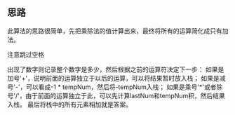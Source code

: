 ## 思路

此算法的思路很简单，先把乘除法的值计算出来，最终将所有的运算简化成只有加法。

注意跳过空格

出现了数字则记录整个数字是多少，然后根据之前的运算符决定下一步：
如果是加号'+'，说明前面的运算独立于以后的运算，可以将结果暂时放入栈；
如果是减号'-'，可以看成-1 * tempNum，然后将-tempNum入栈；
如果是乘号'*'或者除号'/'，由于前面的运算独立于此，可以先计算lastNum和tempNum积，然后结果入栈。
最后将栈中的所有元素相加就是答案。
